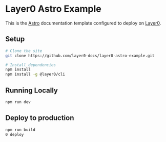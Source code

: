 # Layer0 Astro Example

This is the [Astro](https://astro.build) documentation template configured to deploy on [Layer0](https://layer0.co).

## Setup

```bash
# Clone the site
git clone https://github.com/layer0-docs/layer0-astro-example.git

# Install dependencies
npm install
npm install -g @layer0/cli
```

## Running Locally

```bash
npm run dev
```

## Deploy to production

```bash
npm run build
0 deploy
```
